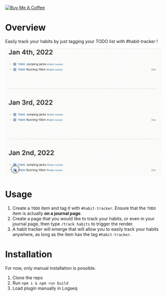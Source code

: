 <a href="https://www.buymeacoffee.com/hkgnp.dev" target="_blank"><img src="https://cdn.buymeacoffee.com/buttons/v2/arial-violet.png" alt="Buy Me A Coffee" style="height: 60px !important;width: 217px !important;" ></a>

# Overview

Easily track your habits by just tagging your TODO list with #habit-tracker !

![](/screenshots/demo.gif)

# Usage

1. Create a `TODO` item and tag it with `#habit-tracker`. Ensure that the `TODO` item is actually **on a journal page**.
2. Create a page that you would like to track your habits, or even in your journal page, then type `/track habits` to trigger the render.
3. A habit tracker will emerge that will allow you to easily track your habits anywhere, as long as the item has the tag `#habit-tracker`.

# Installation

For now, only manual installation is possible.

1. Clone the repo
2. Run `npm i & npm run build`
3. Load plugin manually in Logseq
